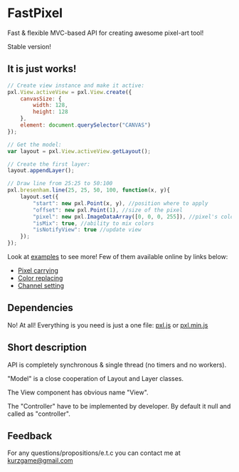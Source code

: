 # FastPixel

Fast &amp; flexible MVC-based API for creating awesome pixel-art tool!

Stable version!

## It is just works!

```javascript
// Create view instance and make it active:
pxl.View.activeView = pxl.View.create({
	canvasSize: {
		width: 128,
		height: 128
	},
	element: document.querySelector("CANVAS")
});

// Get the model:
var layout = pxl.View.activeView.getLayout();

// Create the first layer:
layout.appendLayer();

// Draw line from 25:25 to 50:100
pxl.bresenham.line(25, 25, 50, 100, function(x, y){
	layout.set({
		"start": new pxl.Point(x, y), //position where to apply
		"offset": new pxl.Point(1), //size of the pixel
		"pixel": new pxl.ImageDataArray([0, 0, 0, 255]), //pixel's color (black)
		"isMix": true, //ability to mix colors
		"isNotifyView": true //update view
	});
});
```

Look at [examples][] to see more!
Few of them available online by links below:
- [Pixel carrying][]
- [Color replacing][]
- [Channel setting][]

## Dependencies

No! At all! Everything is you need is just a one file: [pxl.js][] or [pxl.min.js][]

## Short description

API is completely synchronous & single thread (no timers and no workers).

"Model" is a close cooperation of Layout and Layer classes.

The View component has obvious name "View".

The "Controller" have to be implemented by developer. By default it null and called as "controller".

## Feedback

For any questions/propositions/e.t.c you can contact me at <kurzgame@gmail.com>

[examples]: ./examples
[pxl.js]: ./pxl.js
[pxl.min.js]: ./pxl.min.js
[Pixel carrying]: https://cdn.rawgit.com/kurzgame/FastPixel/master/examples/carry%20pixel.html
[Color replacing]: https://cdn.rawgit.com/kurzgame/FastPixel/master/examples/color%20replace.html
[Channel setting]: https://cdn.rawgit.com/kurzgame/FastPixel/master/examples/setting%20channel.html
